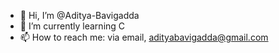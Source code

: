 - 👋 Hi, I’m @Aditya-Bavigadda 
- 🌱 I’m currently learning C
- 📫 How to reach me: via email, adityabavigadda@gmail.com

<!---
Aditya-Bavigadda/Aditya-Bavigadda is a ✨ special ✨ repository because its `README.md` (this file) appears on your GitHub profile.
You can click the Preview link to take a look at your changes.
--->
